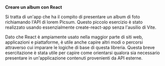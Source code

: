 **Creare un album con React**

Si tratta di un'app che ha il compito di presentare un album di foto richiamando l'API di lorem Picsum. 
Questo piccolo esercizio è stato realizzato usando essenzialmente create-react-app senza l'ausilio di Vite. 

Dato che React è ampiamente usato nella maggior parte di siti web, applicazioni e piattaforme, è utile anche capire altri modi o percorsi attraverso cui imparare le logiche di base di questa libreria. Questa breve esercitazione è stata utile per capire come orientarsi qualora sia necessario presentare in un'applicazione contenuti provenienti da API esterne.
